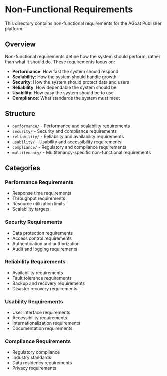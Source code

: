 # Non-Functional Requirements

This directory contains non-functional requirements for the AGoat Publisher platform.

## Overview

Non-functional requirements define how the system should perform, rather than what it should do. These requirements focus on:

- **Performance**: How fast the system should respond
- **Scalability**: How the system should handle growth
- **Security**: How the system should protect data and users
- **Reliability**: How dependable the system should be
- **Usability**: How easy the system should be to use
- **Compliance**: What standards the system must meet

## Structure

- `performance/` - Performance and scalability requirements
- `security/` - Security and compliance requirements
- `reliability/` - Reliability and availability requirements
- `usability/` - Usability and accessibility requirements
- `compliance/` - Regulatory and compliance requirements
- `multitenancy/` - Multitenancy-specific non-functional requirements

## Categories

### Performance Requirements
- Response time requirements
- Throughput requirements
- Resource utilization limits
- Scalability targets

### Security Requirements
- Data protection requirements
- Access control requirements
- Authentication and authorization
- Audit and logging requirements

### Reliability Requirements
- Availability requirements
- Fault tolerance requirements
- Backup and recovery requirements
- Disaster recovery requirements

### Usability Requirements
- User interface requirements
- Accessibility requirements
- Internationalization requirements
- Documentation requirements

### Compliance Requirements
- Regulatory compliance
- Industry standards
- Data residency requirements
- Privacy requirements
